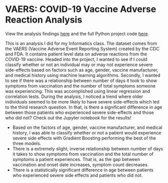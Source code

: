 # VAERS: COVID-19 Vaccine Adverse Reaction Analysis

View the analysis findings [here](https://www.slideshare.net/DallasHutchinson1/finalproject1214pptpptx) and the full Python project code [here](https://github.com/dallas-hutch/VAERS/blob/main/VAERS_Analysis.ipynb).

This is an analysis I did for my Informatics class. The dataset comes from the VAERS (Vaccine Adverse Event Reporting System) created by the CDC and FDA. It contains patient level data on adverse reactions from the COVID-19 vaccine. Headed into the project, I wanted to see if I could classify whether or not an individual may or may not experience severe side-effects based on factors such as age, gender, vaccine manufacturer, and medical history using machine learning algorithms. Secondly, I wanted to see if there was a relationship between number of days it took to show symptoms from vaccination and the number of total symptoms someone was experiencing. This was accomplished using linear regression and correlation tests. During the analysis, I noticed a trend where older individuals seemed to be more likely to have severe side-effects which led to the third research question. In that, is there a significant difference in age between those patients who experienced severe side-effects and those who did not? Check out the Jupyter notebook for the results!
- Based on the factors of age, gender, vaccine manufacturer, and medical history, I was able to classify whether or not a patient would experience severe side effects with Gradient Boosting performing the best of the three models.
- There is a extremely slight, inverse relationship between number of days it takes to show symptoms from vaccination and the total number of symptoms a patient experiences. That is, as the gap between vaccination and onset date increases, symptom count decreases.
- There is a statistically significant difference in age between patients who experienced severe side effects and patients who did not.

